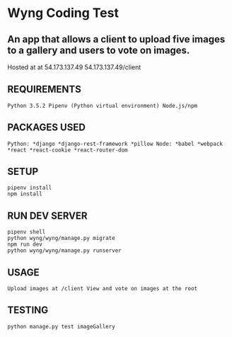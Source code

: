 # Wyng Coding Test

## An app that allows a client to upload five images to a gallery and users to vote on images.

Hosted at at 54.173.137.49
54.173.137.49/client

## REQUIREMENTS
``
Python 3.5.2
Pipenv (Python virtual environment)
Node.js/npm
``
## PACKAGES USED
``
Python:
*django
*django-rest-framework
*pillow
Node:
*babel
*webpack
*react
*react-cookie
*react-router-dom
``
## SETUP

```
pipenv install
npm install
```

## RUN DEV SERVER
```
pipenv shell
python wyng/wyng/manage.py migrate
npm run dev
python wyng/wyng/manage.py runserver
```

## USAGE
``
Upload images at /client
View and vote on images at the root
``
## TESTING

```
python manage.py test imageGallery
```
